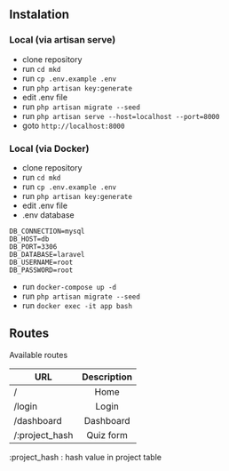 ## Instalation

### Local (via artisan serve)
* clone repository
* run ``` cd mkd ```
* run ``` cp .env.example .env ```
* run ``` php artisan key:generate ```
* edit .env file 
* run ``` php artisan migrate --seed ```
* run ``` php artisan serve --host=localhost --port=8000 ```
* goto ``` http://localhost:8000 ```

### Local (via Docker)
* clone repository
* run ``` cd mkd ```
* run ``` cp .env.example .env ```
* run ``` php artisan key:generate ```
* edit .env file 
* .env database 
``` 
DB_CONNECTION=mysql
DB_HOST=db
DB_PORT=3306
DB_DATABASE=laravel
DB_USERNAME=root
DB_PASSWORD=root
```
* run ``` docker-compose up -d ```
* run ``` php artisan migrate --seed ```
* run ``` docker exec -it app bash ```

## Routes
Available routes

| URL | Description |
|---|:---:|
| / | Home |
| /login | Login |
| /dashboard | Dashboard |
| /:project_hash | Quiz form |

:project_hash : hash value in project table

